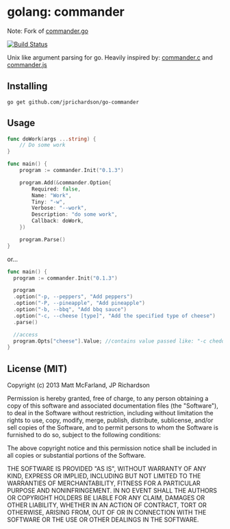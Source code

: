 golang: commander 
=================

Note: Fork of [commander.go](https://github.com/vanetix/commander.go)

[![Build Status](https://travis-ci.org/jprichardson/go-commander.png?branch=master)](https://travis-ci.org/jprichardson/go-commander)

Unix like argument parsing for go. Heavily inspired by: [commander.c](https://github.com/visionmedia/commander.c) and [commander.js](https://github.com/visionmedia/commander.js)


Installing
----------

    go get github.com/jprichardson/go-commander


Usage
-----

```go
func doWork(args ...string) {
	// Do some work
}

func main() {
	program := commander.Init("0.1.3")

	program.Add(&commander.Option{
	    Required: false,
	    Name: "Work",
	    Tiny: "-w",
	    Verbose: "--work",
	    Description: "do some work",
	    Callback: doWork,
	})

	program.Parse()
}
```

or...

```go
func main() {
  program := commander.Init("0.1.3")

  program
  .option("-p, --peppers", "Add peppers")
  .option("-P, --pineapple", "Add pineapple")
  .option("-b, --bbq", "Add bbq sauce")
  .option("-c, --cheese [type]", "Add the specified type of cheese")
  .parse()

  //access
  program.Opts["cheese"].Value; //contains value passed like: "-c cheddar" or "--cheese cheddar" 
}
```



License (MIT)
-------------
Copyright (c) 2013 Matt McFarland, JP Richardson


Permission is hereby granted, free of charge, to any person obtaining a copy of this software and associated documentation files (the "Software"), to deal in the Software without restriction, including without limitation the rights to use, copy, modify, merge, publish, distribute, sublicense, and/or sell copies of the Software, and to permit persons to whom the Software is furnished to do so, subject to the following conditions:

The above copyright notice and this permission notice shall be included in all copies or substantial portions of the Software.

THE SOFTWARE IS PROVIDED "AS IS", WITHOUT WARRANTY OF ANY KIND, EXPRESS OR IMPLIED, INCLUDING BUT NOT LIMITED TO THE WARRANTIES OF MERCHANTABILITY, FITNESS FOR A PARTICULAR PURPOSE AND NONINFRINGEMENT. IN NO EVENT SHALL THE AUTHORS OR COPYRIGHT HOLDERS BE LIABLE FOR ANY CLAIM, DAMAGES OR OTHER LIABILITY, WHETHER IN AN ACTION OF CONTRACT, TORT OR OTHERWISE, ARISING FROM, OUT OF OR IN CONNECTION WITH THE SOFTWARE OR THE USE OR OTHER DEALINGS IN THE SOFTWARE.
